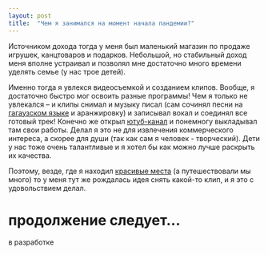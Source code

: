 ```yaml
---
layout: post
title:  "Чем я занимался на момент начала пандемии?"
---
```

Источником дохода тогда у меня был маленький магазин по продаже игрушек, канцтоваров и подарков. 
Небольшой, но стабильный доход меня вполне устраивал и позволял мне достаточно много времени уделять семье (у нас трое детей). 

Именно тогда я увлекся видеосъемкой и созданием клипов. Вообще, я достаточно быстро мог освоить разные программы! Чем я только не увлекался – и клипы снимал и музыку писал (сам сочинял песни на [гагаузском языке](https://www.youtube.com/watch?v=kP7suo4im3M) и аранжировку) и записывал вокал и соединял все готовый трек! Конечно же открыл [ютуб-канал](https://www.youtube.com/@uzun777) и понемногу выкладывал там свои работы. Делал я это не для извлечения коммерческого интереса, а скорее для души (так как сам я человек - творческий). Дети у нас тоже очень талантливые и я хотел бы как можно лучше раскрыть их качества. 

Поэтому, везде, где я находил [красивые места](https://www.youtube.com/watch?v=1azvQx8fjD8) (а путешествовали мы много) то у меня тут же рождалась идея снять какой-то клип, и я это с удовольствием делал.

# продолжение следует... 

в разработке

